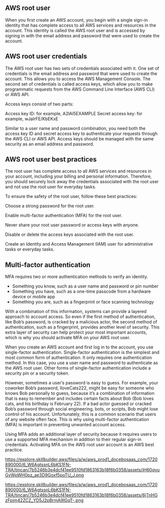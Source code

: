 ## AWS root user

When you first create an AWS account, you begin with a single sign-in identity that has complete access to all AWS services and resources in the account. This identity is called the AWS root user and is accessed by signing in with the email address and password that were used to create the account. 

## AWS root user credentials

The AWS root user has two sets of credentials associated with it. One set of credentials is the email address and password that were used to create the account. This allows you to access the AWS Management Console. The second set of credentials is called access keys, which allow you to make programmatic requests from the AWS Command Line Interface (AWS CLI) or AWS API.

Access keys consist of two parts:

Access key ID: for example, A2lAl5EXAMPLE
Secret access key: for example, wJalrFE/KbEKxE

Similar to a user name and password combination, you need both the access key ID and secret access key to authenticate your requests through the AWS CLI or AWS API. Access keys should be managed with the same security as an email address and password.

## AWS root user best practices

The root user has complete access to all AWS services and resources in your account, including your billing and personal information. Therefore, you should securely lock away the credentials associated with the root user and not use the root user for everyday tasks.

To ensure the safety of the root user, follow these best practices:


Choose a strong password for the root user.


Enable multi-factor authentication (MFA) for the root user.


Never share your root user password or access keys with anyone.


Disable or delete the access keys associated with the root user.


Create an Identity and Access Management (IAM) user for administrative tasks or everyday tasks.


## Multi-factor authentication
MFA requires two or more authentication methods to verify an identity.

- Something you know, such as a user name and password or pin number
- Something you have, such as a one-time passcode from a hardware device or mobile app
- Something you are, such as a fingerprint or face scanning technology

With a combination of this information, systems can provide a layered approach to account access. So even if the first method of authentication, like Bob’s password, is cracked by a malicious actor, the second method of authentication, such as a fingerprint, provides another level of security. This extra layer of security can help protect your most important accounts, which is why you should activate MFA on your AWS root user.

When you create an AWS account and first log in to the account, you use single-factor authentication. Single-factor authentication is the simplest and most common form of authentication. It only requires one authentication method. In this case, you use a user name and password to authenticate as the AWS root user. Other forms of single-factor authentication include a security pin or a security token.

However, sometimes a user’s password is easy to guess. For example, your coworker Bob’s password, IloveCats222, might be easy for someone who knows Bob personally to guess, because it’s a combination of information that is easy to remember and includes certain facts about Bob (Bob loves cats, and his birthday is February 22). If a bad actor guessed or cracked Bob’s password through social engineering, bots, or scripts, Bob might lose control of his account. Unfortunately, this is a common scenario that users of any website often face. This is why using multi-factor authentication (MFA) is important in preventing unwanted account access.

Using MFA adds an additional layer of security because it requires users to use a supported MFA mechanism in addition to their regular sign-in credentials. Activating MFA on the AWS root user account is an AWS best practice.

https://explore.skillbuilder.aws/files/a/w/aws_prod1_docebosaas_com/1720890000/6_W6AgtssnL6bKS1FN-TRA/tincan/7b5246b3e4dcf41ee9510fd1863163b18f6b0358/assets/iH60qyuGvWpWH0pz_ae3D9Goxf5poTU_J.png










https://explore.skillbuilder.aws/files/a/w/aws_prod1_docebosaas_com/1720890000/6_W6AgtssnL6bKS1FN-TRA/tincan/7b5246b3e4dcf41ee9510fd1863163b18f6b0358/assets/6jTnHGzFpim42ZCZ_YD5J2pBrmA9lGqT-.png